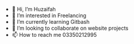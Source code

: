 - 👋 Hi, I’m Huzaifah
- 👀 I’m interested in Freelancing
- 🌱 I’m currently learning Gitbash
- 💞️ I’m looking to collaborate on website projects
- 📫 How to reach me 03350212995 

<!---
lilhuziofficial/lilhuziofficial is a ✨ special ✨ repository because its `README.md` (this file) appears on your GitHub profile.
You can click the Preview link to take a look at your changes.
--->
